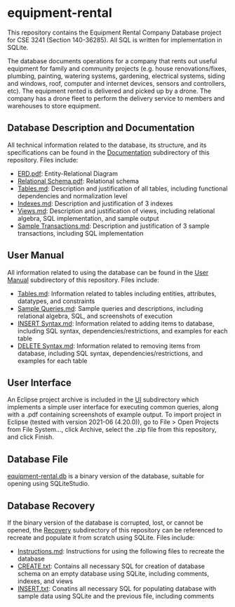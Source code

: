 # equipment-rental

This repository contains the Equipment Rental Company Database project for CSE 3241 (Section 140-36285). All SQL is written for implementation in SQLite. 

The database documents operations for a company that rents out useful equipment for family and community projects  (e.g. house renovations/fixes, plumbing, painting, watering systems, gardening, electrical systems, siding and windows, roof, computer and internet devices, sensors and controllers, etc). The equipment rented is delivered and picked up by a drone. The company has a drone fleet to perform the delivery service to members and warehouses to store equipment.

## Database Description and Documentation

All technical information related to the database, its structure, and its specifications can be found in the [Documentation](/Documentation) subdirectory of this repository. Files include:

* [ERD.pdf](/Documentation/ERD.pdf): Entity-Relational Diagram
* [Relational Schema.pdf](/Documentation/Relational%20Schema.pdf): Relational schema
* [Tables.md](/Documentation/Tables.md): Description and justification of all tables, including functional dependencies and normalization level
* [Indexes.md](/Documentation/Indexes.md): Description and justification of 3 indexes
* [Views.md](/Documentation/Views.md): Description and justification of views, including relational algebra, SQL implementation, and sample output
* [Sample Transactions.md](/Documentation/Sample%20Transactions.md): Description and justification of 3 sample transactions, including SQL implementation

## User Manual

All information related to using the database can be found in the [User Manual](/User%20Manual) subdirectory of this repository. Files include:

* [Tables.md](/User%20Manual/Tables.md): Information related to tables including entities, attributes, datatypes, and constraints
* [Sample Queries.md](/User%20Manual/Sample%20Queries.md): Sample queries and descriptions, including relational algebra, SQL, and screenshots of execution
* [INSERT Syntax.md](/User%20Manual/INSERT%20Syntax.md): Information related to adding items to database, including SQL syntax, dependencies/restrictions, and examples for each table
* [DELETE Syntax.md](/User%20Manual/DELETE%20Syntax.md): Information related to removing items from database, including SQL syntax, dependencies/restrictions, and examples for each table

## User Interface

An Eclipse project archive is included in the [UI](/UI) subdirectory which implements a simple user interface for executing common queries, along with a .pdf containing screenshots of example output. To import project in Eclipse (tested with version 2021-06 (4.20.0)), go to File > Open Projects from File System..., click Archive, select the .zip file from this repository, and click Finish.

## Database File

[equipment-rental.db](/equipment-rental.db) is a binary version of the database, suitable for opening using SQLiteStudio.

## Database Recovery

If the binary version of the database is corrupted, lost, or cannot be opened, the [Recovery](Recovery) subdirectory of this repository can be referenced to recreate and populate it from scratch using SQLite. Files include:

* [Instructions.md](/Recovery/Instructions.md): Instructions for using the following files to recreate the database
* [CREATE.txt](/Recovery/CREATE.txt): Contains all necessary SQL for creation of database schema on an empty database using SQLite, including comments, indexes, and views
* [INSERT.txt](/Recovery/INSERT.txt): Conatins all necessary SQL for populating database with sample data using SQLite and the previous file, including comments

